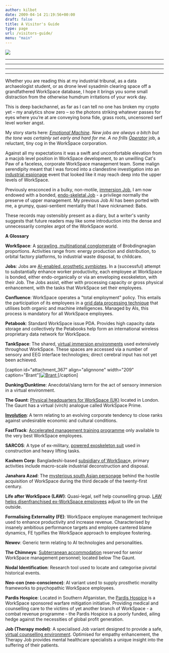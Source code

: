 ```yaml
---
author: kilbot
date: 2009-04-14 21:19:56+00:00
draft: false
title: A Visitor's Guide
type: page
url: /visitors-guide/
menu: "main"
---
```


[![](http://www.kilbot.co.uk/wp-content/uploads/2009/05/workspace05wht_alt-255x300.jpg)
](http://www.kilbot.co.uk/wp-content/uploads/2009/05/workspace05wht_alt.jpg)

****
****
** **
****

Whether you are reading this at my industrial tribunal, as a data archaeologist student, or as drone level sysadmin clearing space off a grandfathered WorkSpace database, I hope it brings you some small distraction from the otherwise humdrum irritations of your work day.

This is deep backchannel, as far as I can tell no one has broken my crypto yet – my analytics show zero – so the photons striking whatever passes for eyes where you’re at are conveying bona fide, grass roots, uncensored serf level worker angst. 

My story starts here: _[Emotional Machine](http://www.kilbot.co.uk/2008/03/06/emotional-machine/)_. _New jobs are always a bitch but the tone was certainly set early and hard for me. A no frills [Operator](http://www.kilbot.co.uk/2008/04/09/bullet-point-time/)_ job, a reluctant, tiny cog in the WorkSpace corporation.

Against all my expectations it was a swift and uncomfortable elevation from a macjob level position in WorkSpace development, to an unwilling Cat's Paw of a faceless, corporate WorkSpace management team. Some malign serendipity meant that I was forced into a clandestine investigation into an [industrial espionage](http://www.kilbot.co.uk/2008/04/17/quizling/) event that looked like it may reach deep into the upper levels of WorkSpace.

Previously ensconced in a bulky, non-motile, [immersion Job](http://www.kilbot.co.uk/2008/03/09/job/), I am now endowed with a bonded, [endo-skeletal Job](http://www.kilbot.co.uk/2008/04/23/the-defiant-one/) - a privilege normally the preserve of upper management. My previous Job AI has been ported with me, a grumpy, quasi-sentient mentality that I have nicknamed: Babs.

These records may ostensibly present as a diary, but a writer's vanity suggests that future readers may like some introduction into the dense and unnecessarily complex argot of the WorkSpace world.

**A Glossary**

**WorkSpace**: A [sprawling, multinational conglomerate](http://www.kilbot.co.uk/2008/10/21/what-its-like-not-to-believe/) of Brobdingnagian proportions. Activities range from: energy production and distribution, to orbital factory platforms, to industrial waste disposal, to childcare. 

**Jobs**: Jobs are [AI-enabled, prosthetic symbiotes](http://www.kilbot.co.uk/2008/03/09/job/). In a (successful) attempt to substantially enhance worker productivity, each employee at WorkSpace is bonded, either endo-organically or via an enveloping exoskeleton, with their Job. The Jobs assist, either with processing capacity or gross physical enhancement, with the tasks that WorkSpace set their employees.

**Confluence**: WorkSpace operates a "total employment" policy. This entails the participation of its employees in a [grid data processing technique](http://www.kilbot.co.uk/2008/03/19/gives-god-head/) that utilises both organic and machine intelligences. Managed by AIs, this process is mandatory for all WorkSpace employees.

**Petabook**: Standard WorkSpace issue PDA. Provides high capacity data storage and collectively the Petabooks help form an international wireless proprietary data network for WorkSpace. 

**TankSpace**: The shared, [virtual immersion environments](http://www.kilbot.co.uk/2008/04/09/bullet-point-time/) used extensively throughout WorkSpace. These spaces are accessed via a number of sensory and EEG interface technologies; direct cerebral input has not yet been achieved.

[caption id="attachment_367" align="alignnone" width="209" caption="Brant"][![Brant](http://www.kilbot.co.uk/wp-content/uploads/2009/07/brant_031-209x300.jpg)
](http://www.kilbot.co.uk/wp-content/uploads/2009/07/brant_031.jpg)[/caption]

**Dunking/Dunktime**: Anecdotal/slang term for the act of sensory immersion in a virtual environment.

**The Gaunt**: [Physical headquarters for WorkSpace (UK)](http://www.kilbot.co.uk/2008/04/23/the-defiant-one/) located in London. The Gaunt has a virtual (virch) analogue called WorkSpace Prime. 

**[Involution](http://www.kilbot.co.uk/2008/07/08/dead-peasants-society/)**: A term relating to an evolving corporate tendency to close ranks against undesirable economic and cultural conditions.

**FastTrack**: [Accelerated management training programme](http://www.kilbot.co.uk/2008/06/01/moral-hazard/) only available to the very best WorkSpace employees. 

**SARCOS**: A type of ex-military, [powered exoskeleton suit](http://www.kilbot.co.uk/2008/04/26/sisyphus-rising/) used in construction and heavy lifting tasks. 

**Kashem Corp**: Bangladeshi-based [subsidiary of WorkSpac](http://www.kilbot.co.uk/2008/04/27/noman/)e, primary activities include macro-scale industrial deconstruction and disposal. 

**Janahara Azad**: The [mysterious south Asian personage](http://www.kilbot.co.uk/2008/05/01/motherless-child/) behind the hostile acquisition of WorkSpace during the third decade of the twenty-first century. 

**Life after WorkSpace (LAW)**: Quasi-legal, self help counselling group. [LAW helps disenfranchised ex-WorkSpace employees](http://www.kilbot.co.uk/2008/05/25/acclimation/) adjust to life on the outside.

**Formalising Externality (FE)**: WorkSpace employee management technique used to enhance productivity and increase revenue. Characterised by insanely ambitious performance targets and employee cantered blame dynamics, FE typifies the WorkSpace approach to employee fostering. 

**Newev**: Generic term relating to AI technologies and personalities. 

**The Chimneys**: [Subterranean accommodation](http://www.kilbot.co.uk/2008/07/31/bullpup/) reserved for senior WorkSpace management personnel; located below The Gaunt. 

**Nodal Identification**: Research tool used to locate and categorise pivotal historical events.

**Neo-con (neo-conscience)**: AI variant used to supply prosthetic morality frameworks to psychopathic WorkSpace employees.

**Pardis Hospice**: Located in Southern Afganistan, the [Pardis Hospice](http://www.kilbot.co.uk/2009/02/10/out-patient/) is a WorkSpace sponsored warfare mitigation initiative. Providing medical and counselling care to the victims of yet another branch of WorkSpace - a combat revenue programme - the Pardis Hospice is a poorly funded, ailing hedge against the necessities of global profit generation.

**Job (Therapy model)**: A specialised Job variant designed to provide a safe, [virtual counselling environment](http://www.kilbot.co.uk/2009/03/08/ratchet/). Optimised for empathy enhancement, the Therapy Job provides mental healthcare specialists a unique insight into the suffering of their patients.

